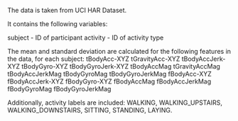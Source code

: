The data is taken from UCI HAR Dataset. 

It contains the following variables:

subject - ID of participant
activity - ID of activity type

The mean and standard deviation are calculated for the following features in the data, for each subject:
tBodyAcc-XYZ
tGravityAcc-XYZ
tBodyAccJerk-XYZ
tBodyGyro-XYZ
tBodyGyroJerk-XYZ
tBodyAccMag
tGravityAccMag
tBodyAccJerkMag
tBodyGyroMag
tBodyGyroJerkMag
fBodyAcc-XYZ
fBodyAccJerk-XYZ
fBodyGyro-XYZ
fBodyAccMag
fBodyAccJerkMag
fBodyGyroMag
fBodyGyroJerkMag

Additionally, activity labels are included:
WALKING, 
WALKING_UPSTAIRS, 
WALKING_DOWNSTAIRS, 
SITTING, 
STANDING, 
LAYING.
